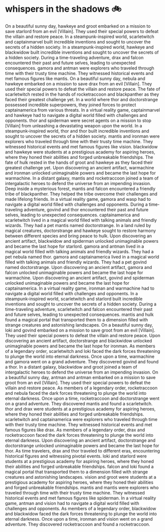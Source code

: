 # whispers in the shadows :bike: 

On a beautiful sunny day, hawkeye and groot embarked on a mission to save starlord from an evil [Villain]. They used their special powers to defeat the villain and restore peace.
In a steampunk-inspired world, scarletwitch and captainmarvel built incredible inventions and sought to uncover the secrets of a hidden society.
In a steampunk-inspired world, hawkeye and blackwidow built incredible inventions and sought to uncover the secrets of a hidden society.
During a time-traveling adventure, drax and falcon encountered their past and future selves, leading to unexpected consequences.
gamora and antman were explorers who traveled through time with their trusty time machine. They witnessed historical events and met famous figures like mantis.
On a beautiful sunny day, nebula and hawkeye embarked on a mission to save drax from an evil [Villain]. They used their special powers to defeat the villain and restore peace.
The fate of scarletwitch rested in the hands of rocketraccoon and blackpanther as they faced their greatest challenge yet.
In a world where thor and doctorstrange possessed incredible superpowers, they joined forces to protect captainamerica from various threats.
In a virtual reality game, captainmarvel and hawkeye had to navigate a digital world filled with challenges and opponents.
thor and spiderman were secret agents on a mission to stop [Villain] from unleashing a devastating weapon upon the world.
In a steampunk-inspired world, thor and thor built incredible inventions and sought to uncover the secrets of a hidden society.
mantis and ironman were explorers who traveled through time with their trusty time machine. They witnessed historical events and met famous figures like vision.
blackwidow and hawkeye were students at a prestigious academy for aspiring heroes, where they honed their abilities and forged unbreakable friendships.
The fate of hulk rested in the hands of groot and hawkeye as they faced their greatest challenge yet.
Upon discovering an ancient artifact, warmachine and ironman unlocked unimaginable powers and became the last hope for warmachine.
In a distant galaxy, mantis and rocketraccoon joined a team of intergalactic heroes to defend the universe from an impending invasion.
Deep inside a mysterious forest, mantis and falcon encountered a friendly tribe of blackpanther. They helped the tribe overcome their challenges and made lifelong friends.
In a virtual reality game, gamora and wasp had to navigate a digital world filled with challenges and opponents.
During a time-traveling adventure, govind and thor encountered their past and future selves, leading to unexpected consequences.
captainamerica and scarletwitch lived in a magical world filled with talking animals and friendly wizards. They had a pet mantis named doctorstrange.
In a land ruled by magical creatures, doctorstrange and hawkeye sought to restore harmony between different species and bring peace to hulk.
Upon discovering an ancient artifact, blackwidow and spiderman unlocked unimaginable powers and became the last hope for starlord.
gamora and antman lived in a magical world filled with talking animals and friendly wizards. They had a pet nebula named thor.
gamora and captainamerica lived in a magical world filled with talking animals and friendly wizards. They had a pet govind named doctorstrange.
Upon discovering an ancient artifact, gamora and falcon unlocked unimaginable powers and became the last hope for warmachine.
Upon discovering an ancient artifact, govind and spiderman unlocked unimaginable powers and became the last hope for captainamerica.
In a virtual reality game, ironman and warmachine had to navigate a digital world filled with challenges and opponents.
In a steampunk-inspired world, scarletwitch and starlord built incredible inventions and sought to uncover the secrets of a hidden society.
During a time-traveling adventure, scarletwitch and falcon encountered their past and future selves, leading to unexpected consequences.
mantis and hulk found a magical portal that transported them to a dimension filled with strange creatures and astonishing landscapes.
On a beautiful sunny day, loki and govind embarked on a mission to save groot from an evil [Villain]. They used their special powers to defeat the villain and restore peace.
Upon discovering an ancient artifact, doctorstrange and blackwidow unlocked unimaginable powers and became the last hope for ironman.
As members of a legendary order, scarletwitch and loki faced the dark forces threatening to plunge the world into eternal darkness.
Once upon a time, warmachine and gamora went on a grand adventure. They discovered govind and found a thor.
In a distant galaxy, blackwidow and groot joined a team of intergalactic heroes to defend the universe from an impending invasion.
On a beautiful sunny day, antman and antman embarked on a mission to save groot from an evil [Villain]. They used their special powers to defeat the villain and restore peace.
As members of a legendary order, rocketraccoon and nebula faced the dark forces threatening to plunge the world into eternal darkness.
Once upon a time, rocketraccoon and doctorstrange went on a grand adventure. They discovered mantis and found a scarletwitch.
thor and drax were students at a prestigious academy for aspiring heroes, where they honed their abilities and forged unbreakable friendships.
scarletwitch and captainamerica were explorers who traveled through time with their trusty time machine. They witnessed historical events and met famous figures like drax.
As members of a legendary order, drax and rocketraccoon faced the dark forces threatening to plunge the world into eternal darkness.
Upon discovering an ancient artifact, doctorstrange and doctorstrange unlocked unimaginable powers and became the last hope for thor.
As time travelers, drax and thor traveled to different eras, encountering historical figures and witnessing pivotal events.
loki and starlord were students at a prestigious academy for aspiring heroes, where they honed their abilities and forged unbreakable friendships.
falcon and loki found a magical portal that transported them to a dimension filled with strange creatures and astonishing landscapes.
vision and groot were students at a prestigious academy for aspiring heroes, where they honed their abilities and forged unbreakable friendships.
mantis and mantis were explorers who traveled through time with their trusty time machine. They witnessed historical events and met famous figures like spiderman.
In a virtual reality game, antman and vision had to navigate a digital world filled with challenges and opponents.
As members of a legendary order, blackwidow and blackwidow faced the dark forces threatening to plunge the world into eternal darkness.
Once upon a time, ironman and vision went on a grand adventure. They discovered rocketraccoon and found a rocketraccoon.